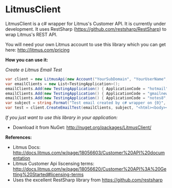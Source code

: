 LitmusClient
============

LitmusClient is a c# wrapper for Litmus's Customer API.  It is currently under development.  It uses RestSharp (https://github.com/restsharp/RestSharp) to wrap Litmus's REST API.

You will need your own Litmus account to use this library which you can get here:  http://litmus.com/pricing

**How you can use it:**

_Create a Litmus Email Test_

```c#
var client = new LitmusApi(new Account("YourSubDomain", "YourUserName", "YourPassword")); 
var emailClients = new List<TestingApplication>();
emailClients.Add(new TestingApplication() { ApplicationCode = "hotmail", ResultType = "email" });
emailClients.Add(new TestingApplication() { ApplicationCode = "gmailnew", ResultType = "email" });
emailClients.Add(new TestingApplication() { ApplicationCode = "notes8", ResultType = "email" });
var subject = string.Format("Test email created by c# wrapper on {0}", DateTime.Now);
var test = client.CreateEmailTest(emailClients, subject, "<html><body><p>This is a kitten:</p><img src=\"http://placekitten.com/200/300\" alt=\"kitten\"></img></body></html>");

```

_If you just want to use this library in your application:_

- Download it from NuGet:  http://nuget.org/packages/LitmusClient/


**References:**

-  Litmus Docs: http://docs.litmus.com/w/page/18056603/Customer%20API%20documentation
-  Litmus Customer Api liscensing terms:  http://docs.litmus.com/w/page/18056620/Customer%20API%3A%20Getting%20Started#licensing-terms
-  Uses the excellent RestSharp library from https://github.com/restsharp

